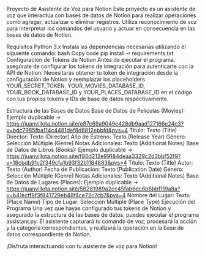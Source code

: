 Proyecto de Asistente de Voz para Notion
Este proyecto es un asistente de voz que interactúa con bases de datos de Notion para realizar operaciones como agregar, actualizar o eliminar registros. Utiliza reconocimiento de voz para interpretar los comandos del usuario y actuar en consecuencia en las bases de datos de Notion.

Requisitos
Python 3.x
Instala las dependencias necesarias utilizando el siguiente comando:
bash
Copy code
pip install -r requirements.txt
Configuración de Tokens de Notion
Antes de ejecutar el programa, asegúrate de configurar los tokens de integración para autenticarte con la API de Notion. Necesitarás obtener tu token de integración desde la configuración de Notion y reemplazar los placeholders YOUR_SECRET_TOKEN, YOUR_MOVIES_DATABASE_ID, YOUR_BOOK_DATABASE_ID y YOUR_PLACES_DATABASE_ID en el código con tus propios tokens y IDs de base de datos respectivamente.

Estructura de las Bases de Datos
Base de Datos de Películas (Movies): Ejemplo duplicable -> https://juanvillota.notion.site/e87c69a9049e428db9aad127166e24c3?v=bdc7985fba114c4481def8d6812ebbfd&pvs=4 
Título: Texto (Title)
Director: Texto (Director)
Año de Estreno: Texto (Release Year)
Género: Selección Múltiple (Genre)
Notas Adicionales: Texto (Additional Notes)
Base de Datos de Libros (Books): Ejemplo duplicable -> https://juanvillota.notion.site/f80d212e99184deaa3329c2d3bbf52f9?v=18cbdb91c2f349cfa1b93f32b1184883&pvs=4
Título: Texto (Title)
Autor: Texto (Author)
Fecha de Publicación: Texto (Publication Date)
Género: Selección Múltiple (Genre)
Notas Adicionales: Texto (Additional Notes)
Base de Datos de Lugares (Places): Ejemplo duplicable -> https://juanvillota.notion.site/56281989a2cc45fab6dc6b6bbf119a8a?v=b41ecff8f3f841729eb48f4ce72c7cb7&pvs=4
Nombre del Lugar: Texto (Place Name)
Tipo de Lugar: Selección Múltiple (Place Type)
Ejecución del Programa
Una vez que hayas configurado tus tokens de Notion y asegurado la estructura de las bases de datos, puedes ejecutar el programa assistant.py. El asistente capturará tu comando de voz, procesará la acción y la categoría correspondientes, y realizará la operación en la base de datos correspondiente de Notion.

¡Disfruta interactuando con tu asistente de voz para Notion!

